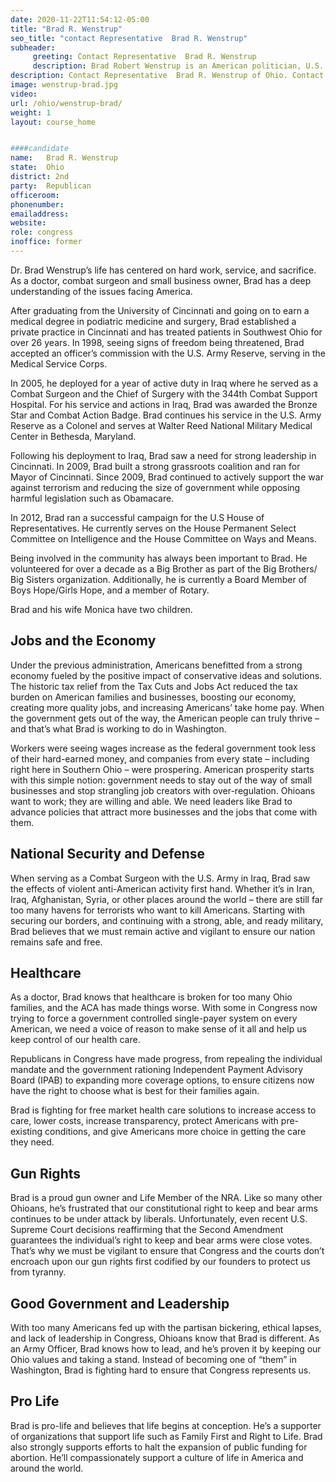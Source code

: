 ```yaml
---
date: 2020-11-22T11:54:12-05:00
title: "Brad R. Wenstrup"
seo_title: "contact Representative  Brad R. Wenstrup"
subheader:
     greeting: Contact Representative  Brad R. Wenstrup 
     description: Brad Robert Wenstrup is an American politician, U.S. Army Reserve officer, and Doctor of Podiatric Medicine, who has been the U.S. Representative for Ohio's 2nd congressional district since 2013. A Republican, he upset incumbent U.S. Representative Jean Schmidt to win the 2012 Republican primary election.
description: Contact Representative  Brad R. Wenstrup of Ohio. Contact information for Brad R. Wenstrup includes email address, phone number, and mailing address.
image: wenstrup-brad.jpg
video: 
url: /ohio/wenstrup-brad/
weight: 1
layout: course_home


####candidate
name:	Brad R. Wenstrup
state:	Ohio
district: 2nd
party:	Republican
officeroom:	
phonenumber:	
emailaddress:	
website:	
role: congress
inoffice: former
---
```


Dr. Brad Wenstrup’s life has centered on hard work, service, and sacrifice. As a doctor, combat surgeon and small business owner, Brad has a deep understanding of the issues facing America.

After graduating from the University of Cincinnati and going on to earn a medical degree in podiatric medicine and surgery, Brad established a private practice in Cincinnati and has treated patients in Southwest Ohio for over 26 years. In 1998, seeing signs of freedom being threatened, Brad accepted an officer’s commission with the U.S. Army Reserve, serving in the Medical Service Corps.

In 2005, he deployed for a year of active duty in Iraq where he served as a Combat Surgeon and the Chief of Surgery with the 344th Combat Support Hospital. For his service and actions in Iraq, Brad was awarded the Bronze Star and Combat Action Badge. Brad continues his service in the U.S. Army Reserve as a Colonel and serves at Walter Reed National Military Medical Center in Bethesda, Maryland.

Following his deployment to Iraq, Brad saw a need for strong leadership in Cincinnati. In 2009, Brad built a strong grassroots coalition and ran for Mayor of Cincinnati. Since 2009, Brad continued to actively support the war against terrorism and reducing the size of government while opposing harmful legislation such as Obamacare.

In 2012, Brad ran a successful campaign for the U.S House of Representatives. He currently serves on the House Permanent Select Committee on Intelligence and the House Committee on Ways and Means.

Being involved in the community has always been important to Brad. He volunteered for over a decade as a Big Brother as part of the Big Brothers/ Big Sisters organization. Additionally, he is currently a Board Member of Boys Hope/Girls Hope, and a member of Rotary.

Brad and his wife Monica have two children.

## Jobs and the Economy
Under the previous administration, Americans benefitted from a strong economy fueled by the positive impact of conservative ideas and solutions. The historic tax relief from the Tax Cuts and Jobs Act reduced the tax burden on American families and businesses, boosting our economy, creating more quality jobs, and increasing Americans’ take home pay. When the government gets out of the way, the American people can truly thrive – and that’s what Brad is working to do in Washington.

Workers were seeing wages increase as the federal government took less of their hard-earned money, and companies from every state – including right here in Southern Ohio – were prospering. American prosperity starts with this simple notion: government needs to stay out of the way of small businesses and stop strangling job creators with over-regulation.  Ohioans want to work; they are willing and able.  We need leaders like Brad to advance policies that attract more businesses and the jobs that come with them.

## National Security and Defense
When serving as a Combat Surgeon with the U.S. Army in Iraq, Brad saw the effects of violent anti-American activity first hand.  Whether it’s in Iran, Iraq, Afghanistan, Syria, or other places around the world – there are still far too many havens for terrorists who want to kill Americans.  Starting with securing our borders, and continuing with a strong, able, and ready military, Brad believes that we must remain active and vigilant to ensure our nation remains safe and free.

## Healthcare
As a doctor, Brad knows that healthcare is broken for too many Ohio families, and the ACA has made things worse. With some in Congress now trying to force a government controlled single-payer system on every American, we need a voice of reason to make sense of it all and help us keep control of our health care.

Republicans in Congress have made progress, from repealing the individual mandate and the government rationing Independent Payment Advisory Board (IPAB) to expanding more coverage options, to ensure citizens now have the right to choose what is best for their families again. 

Brad is fighting for free market health care solutions to increase access to care, lower costs, increase transparency, protect Americans with pre-existing conditions, and give Americans more choice in getting the care they need.

## Gun Rights
Brad is a proud gun owner and Life Member of the NRA.  Like so many other Ohioans, he’s frustrated that our constitutional right to keep and bear arms continues to be under attack by liberals.  Unfortunately, even recent U.S. Supreme Court decisions reaffirming that the Second Amendment guarantees the individual’s right to keep and bear arms were close votes.  That’s why we must be vigilant to ensure that Congress and the courts don’t encroach upon our gun rights first codified by our founders to protect us from tyranny.

## Good Government and Leadership
With too many Americans fed up with the partisan bickering, ethical lapses, and lack of leadership in Congress, Ohioans know that Brad is different.  As an Army Officer, Brad knows how to lead, and he’s proven it by keeping our Ohio values and taking a stand. Instead of becoming one of “them” in Washington, Brad is fighting hard to ensure that Congress represents us.

## Pro Life
Brad is pro-life and believes that life begins at conception.  He’s a supporter of organizations that support life such as Family First and Right to Life.  Brad also strongly supports efforts to halt the expansion of public funding for abortion.  He’ll compassionately support a culture of life in America and around the world.